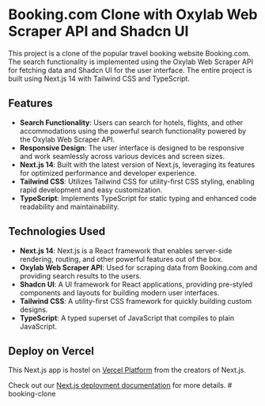 # Booking.com Clone with Oxylab Web Scraper API and Shadcn UI

This project is a clone of the popular travel booking website Booking.com. The search functionality is implemented using the Oxylab Web Scraper API for fetching data and Shadcn UI for the user interface. The entire project is built using Next.js 14 with Tailwind CSS and TypeScript.

## Features

- **Search Functionality**: Users can search for hotels, flights, and other accommodations using the powerful search functionality powered by the Oxylab Web Scraper API.
- **Responsive Design**: The user interface is designed to be responsive and work seamlessly across various devices and screen sizes.
- **Next.js 14**: Built with the latest version of Next.js, leveraging its features for optimized performance and developer experience.
- **Tailwind CSS**: Utilizes Tailwind CSS for utility-first CSS styling, enabling rapid development and easy customization.
- **TypeScript**: Implements TypeScript for static typing and enhanced code readability and maintainability.

## Technologies Used

- **Next.js 14**: Next.js is a React framework that enables server-side rendering, routing, and other powerful features out of the box.
- **Oxylab Web Scraper API**: Used for scraping data from Booking.com and providing search results to the users.
- **Shadcn UI**: A UI framework for React applications, providing pre-styled components and layouts for building modern user interfaces.
- **Tailwind CSS**: A utility-first CSS framework for quickly building custom designs.
- **TypeScript**: A typed superset of JavaScript that compiles to plain JavaScript.


## Deploy on Vercel

This Next.js app is hostel on [Vercel Platform](https://vercel.com/new?utm_medium=default-template&filter=next.js&utm_source=create-next-app&utm_campaign=create-next-app-readme) from the creators of Next.js.

Check out our [Next.js deployment documentation](https://nextjs.org/docs/deployment) for more details.
#   b o o k i n g - c l o n e 
 
 
